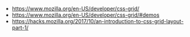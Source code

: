 * https://www.mozilla.org/en-US/developer/css-grid/
* https://www.mozilla.org/en-US/developer/css-grid/#demos
* https://hacks.mozilla.org/2017/10/an-introduction-to-css-grid-layout-part-1/
